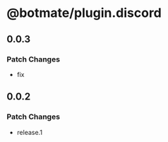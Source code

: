 # @botmate/plugin.discord

## 0.0.3

### Patch Changes

- fix

## 0.0.2

### Patch Changes

- release.1
